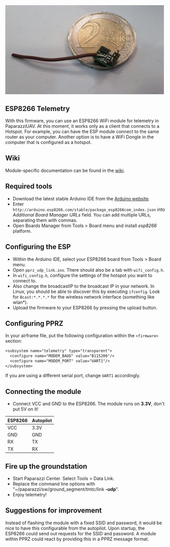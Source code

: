 
<img src="pictures/pico-esp.jpg" alt="pico_esp" width="500"/>

## ESP8266 Telemetry

With this firmware, you can use an ESP8266 WiFi module for telemetry in PaparazziUAV. At this moment, it works only as a client that connects to a Hotspot. For example, you can have the ESP module connect to the same router as your computer. Another option is to have a WiFi Dongle in the computer that is configured as a hotspot.

## Wiki

Module-specific documentation can be found in the [wiki](https://github.com/paparazzi/esp8266_udp_firmware/wiki).

## Required tools

- Download the latest stable Arduino IDE from the [Arduino website](http://www.arduino.cc/en/main/software).
- Enter ```http://arduino.esp8266.com/stable/package_esp8266com_index.json``` into *Additional Board Manager URLs* field. You can add multiple URLs, separating them with commas.
- Open Boards Manager from Tools > Board menu and install *esp8266* platform.

## Configuring the ESP
- Within the Arduino IDE, select your ESP8266 board from Tools > Board menu.
- Open `pprz_udp_link.ino`. There should also be a tab with `wifi_config.h`.
- In `wifi_config.h`, configure the settings of the hotspot you want to connect to.
- Also change the broadcastIP to the broadcast IP in your network. In Linux, you should be able to discover this by executing `ifconfig`. Look for `Bcast:*.*.*.*` for the wireless network interface (something like wlan*).
- Upload the firmware to your ESP8266 by pressing the upload button.

## Configuring PPRZ
In your airframe file, put the following configuration within the `<firmware>` section:
```
<subsystem name="telemetry" type="transparent">
  <configure name="MODEM_BAUD" value="B115200"/>
  <configure name="MODEM_PORT" value="UART1"/>
</subsystem>
```
If you are using a different serial port, change `UART1` accordingly.

## Connecting the module
- Connect VCC and GND to the ESP8266. The module runs on **3.3V**, don't put 5V on it!

| ESP8266 | Autopilot |
| --- | --- |
| VCC | 3.3V |
| GND | GND |
| RX | TX |
| TX | RX |

## Fire up the groundstation
- Start Paparazzi Center. Select Tools > Data Link.
- Replace the command line options with "~/paparazzi/sw/ground_segment/tmtc/link  **-udp**".
- Enjoy telemetry!

## Suggestions for improvement

Instead of flashing the module with a fixed SSID and password, it would be nice to have this configurable from the autopilot. Upon startup, the ESP8266 could send out requests for the SSID and password. A module within PPRZ could react by providing this in a PPRZ message format.

